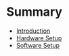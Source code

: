 # Summary

- [Introduction](Introduction.md)
- [Hardware Setup](hardware_setup.md)
- [Software Setup](software_setup.md)
